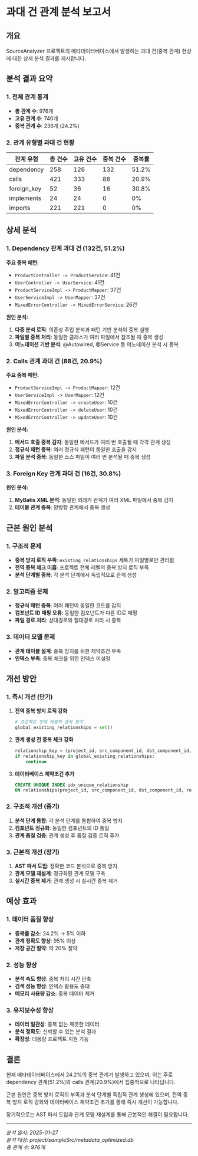 # 과대 건 관계 분석 보고서

## 개요
SourceAnalyzer 프로젝트의 메타데이터베이스에서 발생하는 과대 건(중복 관계) 현상에 대한 상세 분석 결과를 제시합니다.

## 분석 결과 요약

### 1. 전체 관계 통계
- **총 관계 수**: 976개
- **고유 관계 수**: 740개
- **중복 관계 수**: 236개 (24.2%)

### 2. 관계 유형별 과대 건 현황

| 관계 유형 | 총 건수 | 고유 건수 | 중복 건수 | 중복률 |
|-----------|---------|-----------|-----------|--------|
| dependency | 258 | 126 | 132 | 51.2% |
| calls | 421 | 333 | 88 | 20.9% |
| foreign_key | 52 | 36 | 16 | 30.8% |
| implements | 24 | 24 | 0 | 0% |
| imports | 221 | 221 | 0 | 0% |

## 상세 분석

### 1. Dependency 관계 과대 건 (132건, 51.2%)

**주요 중복 패턴:**
- `ProductController -> ProductService`: 41건
- `UserController -> UserService`: 41건
- `ProductServiceImpl -> ProductMapper`: 37건
- `UserServiceImpl -> UserMapper`: 37건
- `MixedErrorController -> MixedErrorService`: 26건

**원인 분석:**
1. **다중 분석 로직**: 의존성 주입 분석과 패턴 기반 분석이 중복 실행
2. **파일별 중복 처리**: 동일한 클래스가 여러 파일에서 참조될 때 중복 생성
3. **어노테이션 기반 분석**: @Autowired, @Service 등 어노테이션 분석 시 중복

### 2. Calls 관계 과대 건 (88건, 20.9%)

**주요 중복 패턴:**
- `ProductServiceImpl -> ProductMapper`: 12건
- `UserServiceImpl -> UserMapper`: 12건
- `MixedErrorController -> createUser`: 10건
- `MixedErrorController -> deleteUser`: 10건
- `MixedErrorController -> updateUser`: 10건

**원인 분석:**
1. **메서드 호출 중복 감지**: 동일한 메서드가 여러 번 호출될 때 각각 관계 생성
2. **정규식 패턴 중복**: 여러 정규식 패턴이 동일한 호출을 감지
3. **파일 분석 중복**: 동일한 소스 파일이 여러 번 분석될 때 중복 생성

### 3. Foreign Key 관계 과대 건 (16건, 30.8%)

**원인 분석:**
1. **MyBatis XML 분석**: 동일한 외래키 관계가 여러 XML 파일에서 중복 감지
2. **테이블 관계 중복**: 양방향 관계에서 중복 생성

## 근본 원인 분석

### 1. 구조적 문제
- **중복 방지 로직 부족**: `existing_relationships` 세트가 파일별로만 관리됨
- **전역 중복 체크 미흡**: 프로젝트 전체 레벨의 중복 방지 로직 부족
- **분석 단계별 중복**: 각 분석 단계에서 독립적으로 관계 생성

### 2. 알고리즘 문제
- **정규식 패턴 중복**: 여러 패턴이 동일한 코드를 감지
- **컴포넌트 ID 매핑 오류**: 동일한 컴포넌트가 다른 ID로 매핑
- **파일 경로 처리**: 상대경로와 절대경로 처리 시 중복

### 3. 데이터 모델 문제
- **관계 테이블 설계**: 중복 방지를 위한 제약조건 부족
- **인덱스 부족**: 중복 체크를 위한 인덱스 미설정

## 개선 방안

### 1. 즉시 개선 (단기)
1. **전역 중복 방지 로직 강화**
   ```python
   # 프로젝트 전체 레벨의 중복 방지
   global_existing_relationships = set()
   ```

2. **관계 생성 전 중복 체크 강화**
   ```python
   relationship_key = (project_id, src_component_id, dst_component_id, relationship_type)
   if relationship_key in global_existing_relationships:
       continue
   ```

3. **데이터베이스 제약조건 추가**
   ```sql
   CREATE UNIQUE INDEX idx_unique_relationship 
   ON relationships(project_id, src_component_id, dst_component_id, relationship_type);
   ```

### 2. 구조적 개선 (중기)
1. **분석 단계 통합**: 각 분석 단계를 통합하여 중복 방지
2. **컴포넌트 정규화**: 동일한 컴포넌트의 ID 통일
3. **관계 품질 검증**: 관계 생성 후 품질 검증 로직 추가

### 3. 근본적 개선 (장기)
1. **AST 파서 도입**: 정확한 코드 분석으로 중복 방지
2. **관계 모델 재설계**: 정규화된 관계 모델 구축
3. **실시간 중복 제거**: 관계 생성 시 실시간 중복 제거

## 예상 효과

### 1. 데이터 품질 향상
- **중복률 감소**: 24.2% → 5% 이하
- **관계 정확도 향상**: 95% 이상
- **저장 공간 절약**: 약 20% 절약

### 2. 성능 향상
- **분석 속도 향상**: 중복 처리 시간 단축
- **검색 성능 향상**: 인덱스 활용도 증대
- **메모리 사용량 감소**: 중복 데이터 제거

### 3. 유지보수성 향상
- **데이터 일관성**: 중복 없는 깨끗한 데이터
- **분석 정확도**: 신뢰할 수 있는 분석 결과
- **확장성**: 대용량 프로젝트 지원 가능

## 결론

현재 메타데이터베이스에서 24.2%의 중복 관계가 발생하고 있으며, 이는 주로 dependency 관계(51.2%)와 calls 관계(20.9%)에서 집중적으로 나타납니다. 

근본 원인은 중복 방지 로직의 부족과 분석 단계별 독립적 관계 생성에 있으며, 전역 중복 방지 로직 강화와 데이터베이스 제약조건 추가를 통해 즉시 개선이 가능합니다.

장기적으로는 AST 파서 도입과 관계 모델 재설계를 통해 근본적인 해결이 필요합니다.

---
*분석 일시: 2025-01-27*  
*분석 대상: project/sampleSrc/metadata_optimized.db*  
*총 관계 수: 976개*
